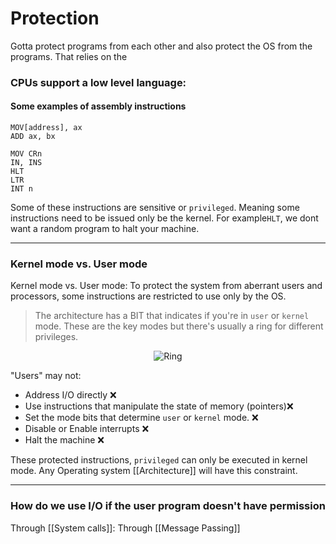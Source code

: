 # Protection
Gotta protect programs from each other and also protect the OS from the programs. That relies on the 

### CPUs support a low level language:
#### Some examples of assembly instructions 
```
MOV[address], ax
ADD ax, bx

MOV CRn 
IN, INS
HLT
LTR
INT n
```
Some of these instructions are sensitive or `privileged`. Meaning some instructions need to be issued only be the kernel. For example`HLT`, we dont want a random program to halt your machine.
<hr>

### Kernel mode vs. User mode
Kernel mode vs. User mode: To protect the system from aberrant users and processors, some instructions are restricted to use only by the OS. 

> The architecture has a BIT that indicates if you're in `user` or `kernel` mode. These are the key modes but there's usually a ring for different privileges.
<p align="center">
	<img src="https://upload.wikimedia.org/wikipedia/commons/thumb/2/2f/Priv_rings.svg/300px-Priv_rings.svg.png" alt="Ring">
</p>

"Users" may not:
- Address I/O directly ❌
- Use instructions that manipulate the state of memory (pointers)❌
- Set the mode bits that determine `user` or `kernel` mode. ❌
- Disable or Enable interrupts ❌
- Halt the machine ❌

These protected instructions, `privileged` can only be executed in kernel mode. Any Operating system [[Architecture]] will have this constraint.
<hr>

### How do we use I/O if the user program doesn't have permission

Through [[System calls]]:
Through [[Message Passing]]


